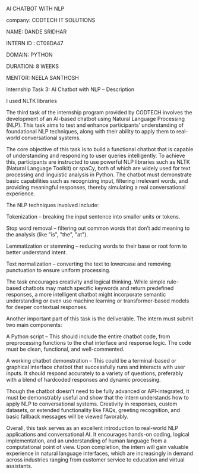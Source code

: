 AI CHATBOT WITH NLP

company: CODTECH IT SOLUTIONS

NAME: DANDE SRIDHAR

INTERN ID : CT08DA47

DOMAIN: PYTHON

DURATION: 8 WEEKS

MENTOR: NEELA SANTHOSH

Internship Task 3: AI Chatbot with NLP – Description

I used NLTK libraries

The third task of the internship program provided by CODTECH involves the development of an AI-based chatbot using Natural Language Processing (NLP). This task aims to test and enhance participants’ understanding of foundational NLP techniques, along with their ability to apply them to real-world conversational systems.

The core objective of this task is to build a functional chatbot that is capable of understanding and responding to user queries intelligently. To achieve this, participants are instructed to use powerful NLP libraries such as NLTK (Natural Language Toolkit) or spaCy, both of which are widely used for text processing and linguistic analysis in Python. The chatbot must demonstrate basic capabilities such as recognizing input, filtering irrelevant words, and providing meaningful responses, thereby simulating a real conversational experience.

The NLP techniques involved include:

Tokenization – breaking the input sentence into smaller units or tokens.

Stop word removal – filtering out common words that don’t add meaning to the analysis (like "is", "the", "at").

Lemmatization or stemming – reducing words to their base or root form to better understand intent.

Text normalization – converting the text to lowercase and removing punctuation to ensure uniform processing.

The task encourages creativity and logical thinking. While simple rule-based chatbots may match specific keywords and return predefined responses, a more intelligent chatbot might incorporate semantic understanding or even use machine learning or transformer-based models for deeper contextual responses.

Another important part of this task is the deliverable. The intern must submit two main components:

A Python script – This should include the entire chatbot code, from preprocessing functions to the chat interface and response logic. The code must be clean, functional, and well-commented.

A working chatbot demonstration – This could be a terminal-based or graphical interface chatbot that successfully runs and interacts with user inputs. It should respond accurately to a variety of questions, preferably with a blend of hardcoded responses and dynamic processing.

Though the chatbot doesn't need to be fully advanced or API-integrated, it must be demonstrably useful and show that the intern understands how to apply NLP to conversational systems. Creativity in responses, custom datasets, or extended functionality like FAQs, greeting recognition, and basic fallback messages will be viewed favorably.

Overall, this task serves as an excellent introduction to real-world NLP applications and conversational AI. It encourages hands-on coding, logical implementation, and an understanding of human language from a computational point of view. Upon completion, the intern will gain valuable experience in natural language interfaces, which are increasingly in demand across industries ranging from customer service to education and virtual assistants.
